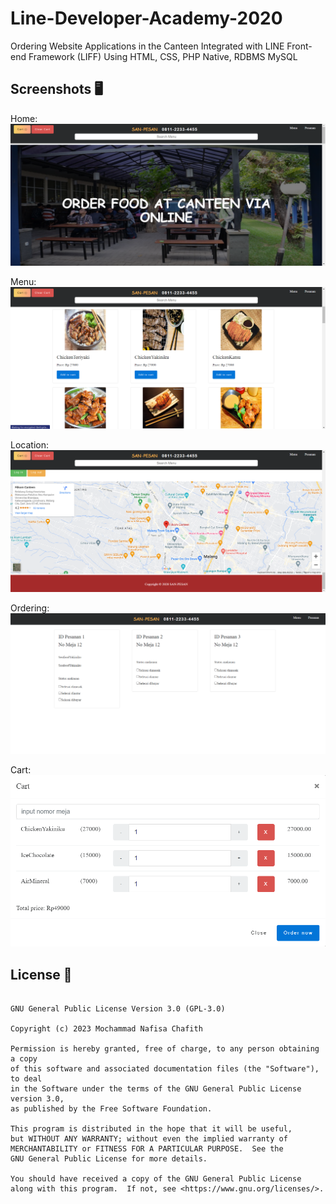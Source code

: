 # Line-Developer-Academy-2020
Ordering Website Applications in the Canteen Integrated with LINE Front-end Framework (LIFF) Using HTML, CSS, PHP Native, RDBMS MySQL

## Screenshots 🖥️ 
Home:
![](https://github.com/Chafithafid30/Line-Developer-Academy-2020/blob/master/Home.png)

Menu:
![](https://github.com/Chafithafid30/Line-Developer-Academy-2020/blob/master/Menu.png)

Location:
![](https://github.com/Chafithafid30/Line-Developer-Academy-2020/blob/master/Location.png)

Ordering:
![](https://github.com/Chafithafid30/Line-Developer-Academy-2020/blob/master/Pesanan.png)

Cart:
![](https://github.com/Chafithafid30/Line-Developer-Academy-2020/blob/master/Cart.png)


## License 🔖

```

GNU General Public License Version 3.0 (GPL-3.0)

Copyright (c) 2023 Mochammad Nafisa Chafith

Permission is hereby granted, free of charge, to any person obtaining a copy
of this software and associated documentation files (the "Software"), to deal
in the Software under the terms of the GNU General Public License version 3.0,
as published by the Free Software Foundation.

This program is distributed in the hope that it will be useful,
but WITHOUT ANY WARRANTY; without even the implied warranty of
MERCHANTABILITY or FITNESS FOR A PARTICULAR PURPOSE.  See the
GNU General Public License for more details.

You should have received a copy of the GNU General Public License
along with this program.  If not, see <https://www.gnu.org/licenses/>.

```
